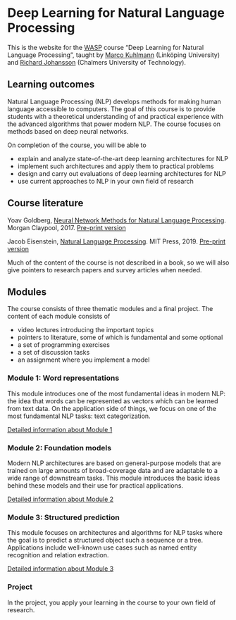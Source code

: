 # Deep Learning for Natural Language Processing

This is the website for the [WASP](https://wasp-sweden.org/) course “Deep Learning for Natural Language Processing”, taught by [Marco Kuhlmann](https://www.ida.liu.se/~marku61/) (Linköping University) and [Richard Johansson](http://www.cse.chalmers.se/~richajo/) (Chalmers University of Technology).

## Learning outcomes

Natural Language Processing (NLP) develops methods for making human language accessible to computers. The goal of this course is to provide students with a theoretical understanding of and practical experience with the advanced algorithms that power modern NLP. The course focuses on methods based on deep neural networks.

On completion of the course, you will be able to

* explain and analyze state-of-the-art deep learning architectures for NLP
* implement such architectures and apply them to practical problems
* design and carry out evaluations of deep learning architectures for NLP
* use current approaches to NLP in your own field of research

## Course literature

Yoav Goldberg, [Neural Network Methods for Natural Language Processing](https://www.morganclaypool.com/doi/abs/10.2200/S00762ED1V01Y201703HLT037). Morgan Claypool, 2017. [Pre-print version](https://arxiv.org/abs/1510.00726)

Jacob Eisenstein, [Natural Language Processing](https://mitpress.mit.edu/books/introduction-natural-language-processing). MIT Press, 2019. [Pre-print version](https://github.com/jacobeisenstein/gt-nlp-class/blob/master/notes/eisenstein-nlp-notes.pdf)

Much of the content of the course is not described in a book, so we will also give pointers to research papers and survey articles when needed.

## Modules

The course consists of three thematic modules and a final project. The content of each module consists of
* video lectures introducing the important topics
* pointers to literature, some of which is fundamental and some optional
* a set of programming exercises
* a set of discussion tasks
* an assignment where you implement a model

### Module 1: Word representations

This module introduces one of the most fundamental ideas in modern NLP: the idea that words can be represented as vectors which can be learned from text data. On the application side of things, we focus on one of the most fundamental NLP tasks: text categorization.

[Detailed information about Module 1](module1.md)

### Module 2: Foundation models

Modern NLP architectures are based on general-purpose models that are trained on large amounts of broad-coverage data and are adaptable to a wide range of downstream tasks. This module introduces the basic ideas behind these models and their use for practical applications.

[Detailed information about Module 2](module2.md)

### Module 3: Structured prediction

This module focuses on architectures and algorithms for NLP tasks where the goal is to predict a structured object such a sequence or a tree. Applications include well-known use cases such as named entity recognition and relation extraction.

[Detailed information about Module 3](module3.md)

### Project

In the project, you apply your learning in the course to your own field of research.
